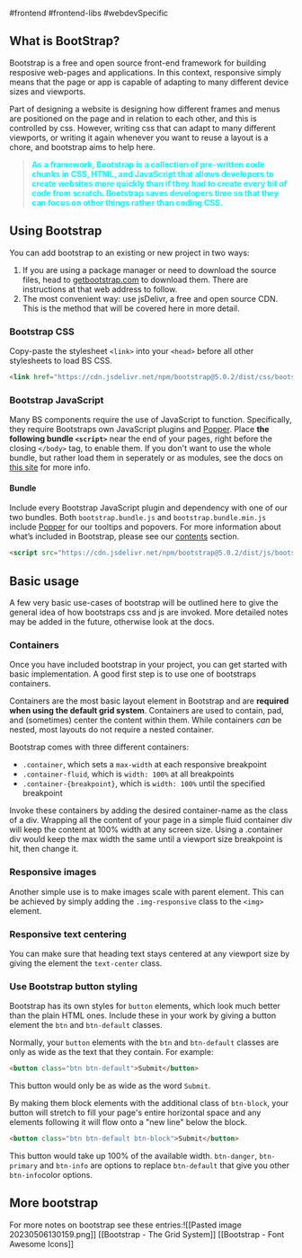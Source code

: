 #frontend #frontend-libs #webdevSpecific 

## What is BootStrap?
Bootstrap is a free and open source front-end framework for building resposive web-pages and applications. In this context, responsive simply means that the page or app is capable of adapting to many different device sizes and viewports.

Part of designing a website is designing how different frames and menus are positioned on the page and in relation to each other, and this is controlled by css. However, writing css that can adapt to many different viewports, or writing it again whenever you want to reuse a layout is a chore, and bootstrap aims to help here.
<blockquote style="font-weight: bold; color: cyan;">
As a framework, Bootstrap is a collection of pre-written code chunks in CSS, HTML, and JavaScript that allows developers to create websites more quickly than if they had to create every bit of code from scratch. Bootstrap saves developers time so that they can focus on other things rather than coding CSS.</blockquote>

## Using Bootstrap
You can add bootstrap to an existing or new project in two ways:
1. If you are using a package manager or need to download the source files, head to [getbootstrap.com](https://getbootstrap.com/docs/5.0/getting-started/download/) to download them. There are instructions at that web address to follow.
2. The most convenient way: use jsDelivr, a free and open source CDN. This is the method that will be covered here in more detail.

### Bootstrap CSS
Copy-paste the stylesheet `<link>` into your `<head>` before all other stylesheets to load BS CSS.
```html
<link href="https://cdn.jsdelivr.net/npm/bootstrap@5.0.2/dist/css/bootstrap.min.css" rel="stylesheet" integrity="sha384-EVSTQN3/azprG1Anm3QDgpJLIm9Nao0Yz1ztcQTwFspd3yD65VohhpuuCOmLASjC" crossorigin="anonymous">
```

### Bootstrap JavaScript
Many BS components require the use of JavaScript to function. Specifically, they require Bootstraps own JavaScript plugins and [Popper](https://popper.js.org/). Place **the following bundle `<script>`** near the end of your pages, right before the closing `</body>` tag, to enable them. If you don't want to use the whole bundle, but rather load them in seperately or as modules, see the docs on [this site](https://getbootstrap.com/docs/5.0/getting-started/introduction/) for more info.

#### Bundle
Include every Bootstrap JavaScript plugin and dependency with one of our two bundles. Both `bootstrap.bundle.js` and `bootstrap.bundle.min.js` include [Popper](https://popper.js.org/) for our tooltips and popovers. For more information about what’s included in Bootstrap, please see our [contents](https://getbootstrap.com/docs/5.0/getting-started/contents/#precompiled-bootstrap) section.
```html
<script src="https://cdn.jsdelivr.net/npm/bootstrap@5.0.2/dist/js/bootstrap.bundle.min.js" integrity="sha384-MrcW6ZMFYlzcLA8Nl+NtUVF0sA7MsXsP1UyJoMp4YLEuNSfAP+JcXn/tWtIaxVXM" crossorigin="anonymous"></script>
```

## Basic usage
A few very basic use-cases of bootstrap will be outlined here to give the general idea of how bootstraps css and js are invoked. More detailed notes may be added in the future, otherwise look at the docs.

### Containers
Once you have included bootstrap in your project, you can get started with basic implementation. A good first step is to use one of bootstraps containers. 

Containers are the most basic layout element in Bootstrap and are **required when using the default grid system**. Containers are used to contain, pad, and (sometimes) center the content within them. While containers _can_ be nested, most layouts do not require a nested container.

Bootstrap comes with three different containers:
-   `.container`, which sets a `max-width` at each responsive breakpoint
-   `.container-fluid`, which is `width: 100%` at all breakpoints
-   `.container-{breakpoint}`, which is `width: 100%` until the specified breakpoint

Invoke these containers by adding the desired container-name as the class of a div. Wrapping all the content of your page in a simple fluid container div will keep the content at 100% width at any screen size. Using a .container div would keep the max width the same until a viewport size breakpoint is hit, then change it.

### Responsive images
Another simple use is to make images scale with parent element. This can be achieved by simply adding the `.img-responsive` class to the `<img>` element.

### Responsive text centering
You can make sure that heading text stays centered at any viewport size by giving the element the `text-center` class.

### Use Bootstrap button styling
Bootstrap has its own styles for `button` elements, which look much better than the plain HTML ones. Include these in your work by giving a button element the `btn` and `btn-default` classes.

Normally, your `button` elements with the `btn` and `btn-default` classes are only as wide as the text that they contain. For example:
```html
<button class="btn btn-default">Submit</button>
```
This button would only be as wide as the word `Submit`.

By making them block elements with the additional class of `btn-block`, your button will stretch to fill your page's entire horizontal space and any elements following it will flow onto a "new line" below the block.
```html
<button class="btn btn-default btn-block">Submit</button>
```
This button would take up 100% of the available width.
`btn-danger`, `btn-primary` and `btn-info` are options to replace `btn-default` that give you other `btn-info`color options.

## More bootstrap
For more notes on bootstrap see these entries:![[Pasted image 20230506130159.png]]
[[Bootstrap - The Grid System]]
[[Bootstrap - Font Awesome Icons]]